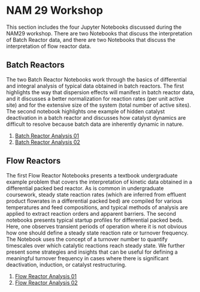 # NAM 29 Workshop

This section includes the four Jupyter Notebooks discussed during the NAM29 workshop. There are two Notebooks that discuss the interpretation of Batch Reactor data, and there are two Notebooks that discuss the interpretation of flow reactor data. 

## Batch Reactors

The two Batch Reactor Notebooks work through the basics of differential and integral analysis of typical data obtained in batch reactors. The first highlights the way that dispersion effects will manifest in batch reactor data, and it discusses a better normalization for reaction rates (per unit active site) and for the extensive size of the system (total number of active sites). The second notebook highlights one example of hidden catalyst deactivation in a batch reactor and discusses how catalyst dynamics are difficult to resolve because batch data are inherently dynamic in nature.   

1. [Batch Reactor Analysis 01](/NOTEBOOKS/ANALYSIS01_Batch.ipynb)
2. [Batch Reactor Analysis 02](/NOTEBOOKS/ANALYSIS02_Batch.ipynb)

## Flow Reactors

The first Flow Reactor Notebooks presents a textbook undergraduate example problem that covers the interpretation of kinetic data obtained in a differential packed bed reactor. As is common in undergraduate coursework, steady state reaction rates (which are inferred from effluent product flowrates in a differential packed bed) are compiled for various temperatures and feed compositions, and typical methods of analysis are applied to extract reaction orders and apparent barriers. The second notebooks presents typical startup profiles for differential packed beds. Here, one observes transient periods of operation where it is not obvious how one should define a steady state reaction rate or turnover frequency. The Notebook uses the concept of a turnover number to quantify timescales over which catalytic reactions reach steady state. We further present some strategies and insights that can be useful for defining a meaningful turnover frequency in cases where there is significant deactivation, induction, or catalyst restructuring. 

1. [Flow Reactor Analysis 01](/NOTEBOOKS/ANALYSIS04_Flow.ipynb)
2. [Flow Reactor Analysis 02](/NOTEBOOKS/ANALYSIS04_Flow.ipynb)
